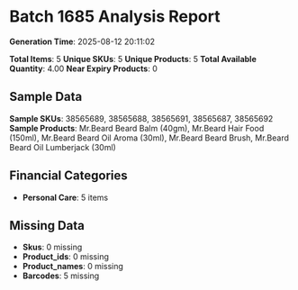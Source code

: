 # Batch 1685 Analysis Report

**Generation Time**: 2025-08-12 20:11:02

**Total Items**: 5
**Unique SKUs**: 5
**Unique Products**: 5
**Total Available Quantity**: 4.00
**Near Expiry Products**: 0

## Sample Data
**Sample SKUs**: 38565689, 38565688, 38565691, 38565687, 38565692
**Sample Products**: Mr.Beard Beard Balm (40gm), Mr.Beard Hair Food (150ml), Mr.Beard Beard Oil Aroma (30ml), Mr.Beard Beard Brush, Mr.Beard Beard Oil Lumberjack (30ml)

## Financial Categories
- **Personal Care**: 5 items

## Missing Data
- **Skus**: 0 missing
- **Product_ids**: 0 missing
- **Product_names**: 0 missing
- **Barcodes**: 5 missing

